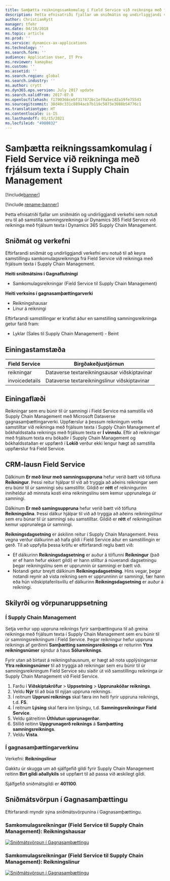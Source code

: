 ```yaml
---
title: Samþætta reikningssamkomulag í Field Service við reikninga með frjálsum texta í Supply Chain Management
description: Þetta efnisatriði fjallar um sniðmátin og undirliggjandi verkefni sem notuð eru til að samstilla samningsreikninga í Dynamic 365 Field Service við reikninga með frjálsum texta í Dynamics 365 Supply Chain Management.
author: ChristianRytt
manager: tfehr
ms.date: 04/10/2018
ms.topic: article
ms.prod: ''
ms.service: dynamics-ax-applications
ms.technology: ''
ms.search.form: ''
audience: Application User, IT Pro
ms.reviewer: kamaybac
ms.custom: ''
ms.assetid: ''
ms.search.region: global
ms.search.industry: ''
ms.author: crytt
ms.dyn365.ops.version: July 2017 update
ms.search.validFrom: 2017-07-8
ms.openlocfilehash: f1790366cebf317472bc1ef9a5ecd2a19fe755d3
ms.sourcegitcommit: 38d40c331c8894acb7b119c5073e3088b54776c1
ms.translationtype: HT
ms.contentlocale: is-IS
ms.lasthandoff: 01/15/2021
ms.locfileid: "4980832"
---
```

# <a name="synchronize-agreement-invoices-in-field-service-to-free-text-invoices-in-supply-chain-management"></a>Samþætta reikningssamkomulag í Field Service við reikninga með frjálsum texta í Supply Chain Management

[!include[banner](../includes/banner.md)]

[!include [rename-banner](~/includes/cc-data-platform-banner.md)]

Þetta efnisatriði fjallar um sniðmátin og undirliggjandi verkefni sem notuð eru til að samstilla samningsreikninga úr Dynamics 365 Field Service við reikninga með frjálsum texta í Dynamics 365 Supply Chain Management.

## <a name="templates-and-tasks"></a>Sniðmát og verkefni

Eftirfarandi sniðmát og undirliggjandi verkefni eru notuð til að keyra samstillingu samkomulagsreikninga frá Field Service við reikninga með frjálsum texta í Supply Chain Management.

**Heiti sniðmátsins í Gagnaflutningi**

- Samkomulagsreikningar (Field Service til Supply Chain Management)

**Heiti verksins í gagnasamþættingarverki**

- Reikningshausar
- Línur á reikningi

Eftirfarandi samstillingar er krafist áður en samstilling samningsreikninga getur farið fram:

- Lyklar (Sales til Supply Chain Management) - Beint

## <a name="entity-set"></a>Einingastamstæða

| Field Service  | Birgðakeðjustjórnun                 |
|----------------|----------------------------------------|
| reikningar       | Dataverse textareikningsausar viðskiptavinar |
| invoicedetails | Dataverse textareikningslínur viðskiptavinar   |

## <a name="entity-flow"></a>Einingaflæði

Reikningar sem eru búnir til úr samningi í Field Service má samstilla við Supply Chain Management með Microsoft Dataverse gagnasamþættingarverki. Uppfærslur á þessum reikningum verða samstilltar við reikninga með frjálsum texta í Supply Chain Management ef bókhaldsstaða reiknings með frjálsum texta er **Í vinnslu**. Eftir að reikningar með frjálsum texta eru bókaðir í Supply Chain Management og bókhaldsstaðan er uppfærð í **Lokið** verður ekki lengur hægt að samstilla uppfærslur frá Field Service.

## <a name="field-service-crm-solution"></a>CRM-lausn Field Service

Dálkinum **Er með línur með samningsuppruna** hefur verið bætt við töfluna **Reikningur**. Þessi reitur hjálpar til við að tryggja að aðeins reikningar sem eru búnir til úr samningi séu samstilltir. Gildið er **rétt** ef reikningurinn inniheldur að minnsta kosti eina reikningslínu sem kemur upprunalega úr samningi.

Dálkinum **Er með samingsuppruna** hefur verið bætt við töfluna **Reikningslína**. Þessi dálkur hjálpar til við að tryggja að aðeins reikningslínur sem eru búnar til úr samningi séu samstilltar. Gildið er **rétt** ef reikningslínan kemur upprunalega úr samningi.

**Reikningsdagsetning** er áskilinn reitur í Supply Chain Management. Þess vegna verður dálkurinn að hafa gildi í Field Service áður en samstillingin er gerð. Til að uppfylla þessa kröfu er eftirfarandi reglu bætt við:

- Ef dálkurinn **Reikningsdagsetning** er auður á töflunni **Reikningur** (það er ef hann hefur ekkert gildi) er hann stilltur á núverandi dagsetningu þegar reikningslínu sem er upprunnin úr samningi er bætt við.
- Notandi getur breytt dálkinum **Reikningsdagsetning**. Hins vegar, þegar notandi reynir að vista reikning sem er upprunninn úr samningi, fær hann eða hún viðskiptaferilsvillu ef dálkurinn **Reikningsdagsetning** er auður á reikningi.

## <a name="prerequisites-and-mapping-setup"></a>Skilyrði og vörpunaruppsetning

### <a name="in-supply-chain-management"></a>Í Supply Chain Management

Setja verður upp uppruna reiknings fyrir samþættinguna til að greina reikninga með frjálsum texta í Supply Chain Management sem eru búnir til úr samningsreikningum í Field Service. Þegar reikningur hefur uppruna reiknings af gerðinni **Samþætting samningsreiknings** er reiturinn **Ytra reikningsnúmer** sýndur á haus **Sölureiknings**.

Fyrir utan að birtast á reikningshausnum, er hægt að nota upplýsingarnar **Ytra reikningsnúmer** til að tryggja að reikningar sem eru búnir til úr samningsreikningum Field Service séu síaðir út við samstillingu reikninga úr Supply Chain Management við Field Service.

1. Farðu í **Viðskiptakröfur** \> **Uppsetning** \> **Upprunakóðar reiknings**.
2. Veldu **Nýr** til að búa til nýjan uppruna reiknings.
3. Í reitnum **Uppruni reiknings** skal færa inn heiti fyrir uppruna reiknings, t.d. **FS**.
4. Í reitnum **Lýsing** skal færa inn lýsingu, t.d. **Samningsreikningur Field Service**.
5. Veldu gátreitinn **Úthlutun upprunagerðar**.
6. Stillið reitinn **Uppgrunagerð reiknings** á **Samþætting samningsreiknings**.
7. Veldu **Vista**.

### <a name="in-the-data-integration-project"></a>Í gagnasamþættingarverkinu

Verkefni: **Reikningslínur**  

Gakktu úr skugga um að sjálfgefið gildi fyrir Supply Chain Management reitinn **Birt gildi aðallykils** sé uppfært til að passa við æskilegt gildi.

Sjálfgefið sniðmátsgildi er **401100**.

## <a name="template-mapping-in-data-integration"></a>Sniðmátsvörpun í Gagnasamþættingu

Eftirfarandi myndir sýna sniðmátsvörpunina í Gagnasamþættingu.

### <a name="agreement-invoices-field-service-to-supply-chain-management-invoice-headers"></a>Samkomulagsreikningar (Field Service til Supply Chain Management): Reikningshausar

[![Sniðmátsvörpun í Gagnasamþættingu](./media/FSFreeTextInvoice1.png)](./media/FSFreeTextInvoice1.png)

### <a name="agreement-invoices-field-service-to-supply-chain-management-invoice-lines"></a>Samkomulagsreikningar (Field Service til Supply Chain Management): Reikningslínur

[![Sniðmátsvörpun í Gagnasamþættingu](./media/FSFreeTextInvoice2.png)](./media/FSFreeTextInvoice2.png)
